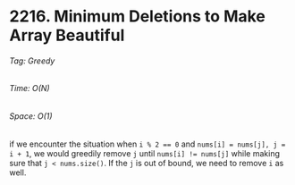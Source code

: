 # 2216. Minimum Deletions to Make Array Beautiful
###### Tag: Greedy
###### Time: O(N)
###### Space: O(1) 

if we encounter the situation when `i % 2 == 0` and `nums[i] = nums[j], j = i + 1`, we would greedily remove `j` until
`nums[i] != nums[j]` while making sure that `j < nums.size()`. If the `j` is out of bound, we need to remove `i` as well. 